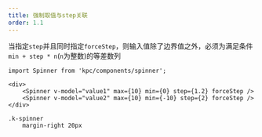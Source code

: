 ```yaml
---
title: 强制取值与step关联
order: 1.1
---
```


当指定`step`并且同时指定`forceStep`，则输入值除了边界值之外，必须为满足条件`min + step * n`(`n`为整数)的等差数列

```vdt
import Spinner from 'kpc/components/spinner';

<div>
    <Spinner v-model="value1" max={10} min={0} step={1.2} forceStep />
    <Spinner v-model="value2" max={10} min={-10} step={2} forceStep />
</div>
```

```styl
.k-spinner
    margin-right 20px
```
